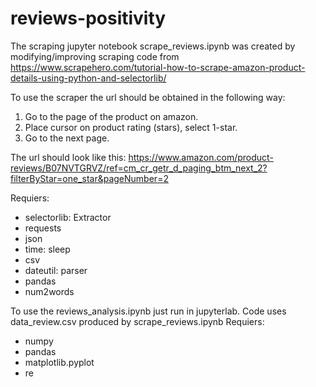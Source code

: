 # reviews-positivity

The scraping jupyter notebook scrape_reviews.ipynb was created by modifying/improving scraping code from
https://www.scrapehero.com/tutorial-how-to-scrape-amazon-product-details-using-python-and-selectorlib/

To use the scraper the url should be obtained in the following way:
1. Go to the page of the product on amazon.
2. Place cursor on product rating (stars), select 1-star.
3. Go to the next page.

The url should look like this: https://www.amazon.com/product-reviews/B07NVTGRVZ/ref=cm_cr_getr_d_paging_btm_next_2?filterByStar=one_star&pageNumber=2

Requiers:
- selectorlib: Extractor
- requests 
- json 
- time: sleep
- csv
- dateutil: parser
- pandas
- num2words

To use the reviews_analysis.ipynb just run in jupyterlab. Code uses data_review.csv produced by scrape_reviews.ipynb
Requiers:
- numpy
- pandas
- matplotlib.pyplot
- re

